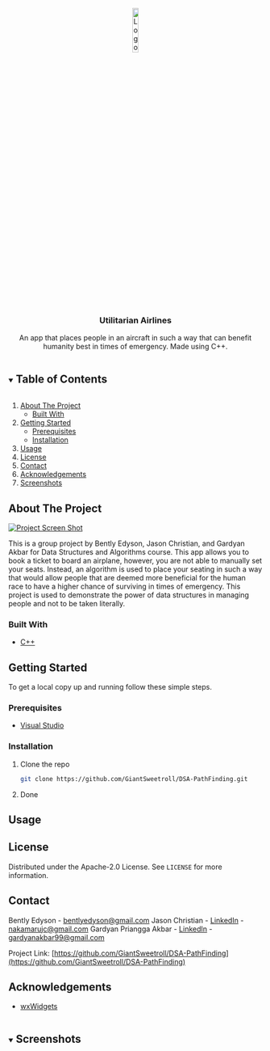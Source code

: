 <!-- PROJECT LOGO -->
<br />
<div align="center">
  <a href="https://gitlab.com/giantsweetroll/AI-Roulette">
    <img src="images/logo.png" alt="Logo" width="15%">
  </a>
  <h3 align="center">Utilitarian Airlines</h3>
  <p>
    An app that places people in an aircraft in such a way that can benefit humanity best in times of emergency. Made using C++.
  </p>
</div>



<!-- TABLE OF CONTENTS -->
<details open="open">
  <summary><h2 style="display: inline-block">Table of Contents</h2></summary>
  <ol>
    <li>
      <a href="#about-the-project">About The Project</a>
      <ul>
        <li><a href="#built-with">Built With</a></li>
      </ul>
    </li>
    <li>
      <a href="#getting-started">Getting Started</a>
      <ul>
        <li><a href="#prerequisites">Prerequisites</a></li>
        <li><a href="#installation">Installation</a></li>
      </ul>
    </li>
    <li><a href="#usage">Usage</a></li>
    <li><a href="#license">License</a></li>
    <li><a href="#contact">Contact</a></li>
    <li><a href="#acknowledgements">Acknowledgements</a></li>
    <li><a href="#screenshots">Screenshots</a></li>
  </ol>
</details>



<!-- ABOUT THE PROJECT -->
## About The Project

[![Project Screen Shot][product-screenshot]](https://github.com/GiantSweetroll/DSA-PathFinding)

This is a group project by Bently Edyson, Jason Christian, and Gardyan Akbar for Data Structures and Algorithms course. This app allows you to book a ticket to board an airplane, however, you are not able to manually set your seats. Instead, an algorithm is used to place your seating in such a way that would allow people that are deemed more beneficial for the human race to have a higher chance of surviving in times of emergency. This project is used to demonstrate the power of data structures in managing people and not to be taken literally.

### Built With

* [C++](https://www.cplusplus.com/)


<!-- GETTING STARTED -->
## Getting Started

To get a local copy up and running follow these simple steps.

### Prerequisites

* [Visual Studio](https://visualstudio.microsoft.com/)

### Installation

1. Clone the repo
   ```sh
   git clone https://github.com/GiantSweetroll/DSA-PathFinding.git
   ```
1. Done



<!-- USAGE EXAMPLES -->
## Usage


<!-- LICENSE -->
## License

Distributed under the Apache-2.0 License. See `LICENSE` for more information.



<!-- CONTACT -->
## Contact

Bently Edyson - bentlyedyson@gmail.com
Jason Christian - [LinkedIn](https://www.linkedin.com/in/jasoncoding/) - nakamarujc@gmail.com
Gardyan Priangga Akbar - [LinkedIn](https://www.linkedin.com/in/gardyan-akbar-246a13194/) - gardyanakbar99@gmail.com

Project Link: [https://github.com/GiantSweetroll/DSA-PathFinding](https://github.com/GiantSweetroll/DSA-PathFinding)



<!-- ACKNOWLEDGEMENTS -->
## Acknowledgements

* [wxWidgets](https://www.wxwidgets.org/)


<!-- SCREENSHOTS -->
<details open="open">
  <summary><h2 style="display: inline-block">Screenshots</h2></summary>
<!--   <img src="images/mainmenu.PNG" alt="main menu" width="20%"> -->
</details>


<!-- MARKDOWN LINKS & IMAGES -->
<!-- https://www.markdownguide.org/basic-syntax/#reference-style-links -->
[contributors-shield]: https://img.shields.io/github/contributors/github_username/repo.svg?style=for-the-badge
[contributors-url]: https://github.com/github_username/repo/graphs/contributors
[forks-shield]: https://img.shields.io/github/forks/github_username/repo.svg?style=for-the-badge
[forks-url]: https://github.com/github_username/repo/network/members
[stars-shield]: https://img.shields.io/github/stars/github_username/repo.svg?style=for-the-badge
[stars-url]: https://github.com/github_username/repo/stargazers
[issues-shield]: https://img.shields.io/github/issues/github_username/repo.svg?style=for-the-badge
[issues-url]: https://github.com/github_username/repo/issues
[license-shield]: https://img.shields.io/github/license/github_username/repo.svg?style=for-the-badge
[license-url]: https://github.com/github_username/repo/blob/master/LICENSE.txt
[linkedin-shield]: https://img.shields.io/badge/-LinkedIn-black.svg?style=for-the-badge&logo=linkedin&colorB=555
[linkedin-url]: https://linkedin.com/in/github_username
[product-screenshot]: images/screenshot.png
